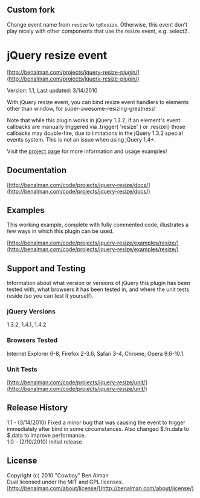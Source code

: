 ## Custom fork

Change event name from `resize` to `tpResize`.
Otherwise, this event don't play nicely with other components that use the resize event, e.g. select2.

# jQuery resize event #
[http://benalman.com/projects/jquery-resize-plugin/](http://benalman.com/projects/jquery-resize-plugin/)

Version: 1.1, Last updated: 3/14/2010

With jQuery resize event, you can bind resize event handlers to elements other than window, for super-awesome-resizing-greatness!

Note that while this plugin works in jQuery 1.3.2, if an element's event callbacks are manually triggered via .trigger( 'resize' ) or .resize() those callbacks may double-fire, due to limitations in the jQuery 1.3.2 special events system. This is not an issue when using jQuery 1.4+.
  
Visit the [project page](http://benalman.com/projects/jquery-resize-plugin/) for more information and usage examples!


## Documentation ##
[http://benalman.com/code/projects/jquery-resize/docs/](http://benalman.com/code/projects/jquery-resize/docs/)


## Examples ##
This working example, complete with fully commented code, illustrates a few
ways in which this plugin can be used.

[http://benalman.com/code/projects/jquery-resize/examples/resize/](http://benalman.com/code/projects/jquery-resize/examples/resize/)  

## Support and Testing ##
Information about what version or versions of jQuery this plugin has been
tested with, what browsers it has been tested in, and where the unit tests
reside (so you can test it yourself).

### jQuery Versions ###
1.3.2, 1.4.1, 1.4.2

### Browsers Tested ###
Internet Explorer 6-8, Firefox 2-3.6, Safari 3-4, Chrome, Opera 9.6-10.1.

### Unit Tests ###
[http://benalman.com/code/projects/jquery-resize/unit/](http://benalman.com/code/projects/jquery-resize/unit/)


## Release History ##

1.1 - (3/14/2010) Fixed a minor bug that was causing the event to trigger immediately after bind in some circumstances. Also changed $.fn.data to $.data to improve performance.  
1.0 - (2/10/2010) Initial release


## License ##
Copyright (c) 2010 "Cowboy" Ben Alman  
Dual licensed under the MIT and GPL licenses.  
[http://benalman.com/about/license/](http://benalman.com/about/license/)
